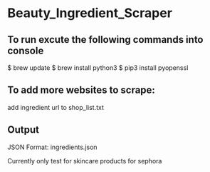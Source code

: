 # Beauty_Ingredient_Scraper

## To run excute the following commands into console
$ brew update
$ brew install python3
$ pip3 install pyopenssl
 
 
## To add more websites to scrape:
add ingredient url to shop_list.txt

## Output
JSON Format: ingredients.json


Currently only test for skincare products for sephora
